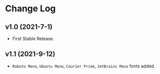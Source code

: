 # Change Log

## v1.0 (2021-7-1)

* First Stable Release.

## v1.1 (2021-9-12)

* `Roboto Mono`, `Ubuntu Mono`, `Courier Prime`, `JetBrains Mono` fonts added.